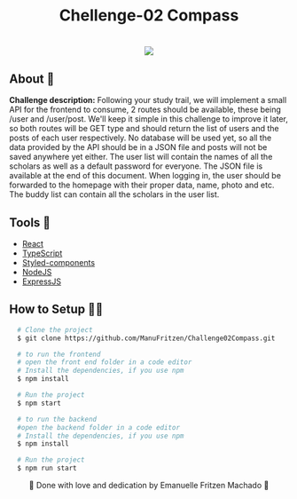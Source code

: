 <h1 align="center" >    
  Chellenge-02 Compass 
</h1>

<h1 align="center">
  <img 
    src="./challenge02.gif"
  />
</h1>

## About 📝

**Challenge description:** Following your study trail, we will implement a small API for the frontend to consume, 2 routes
should be available, these being /user and /user/post. We'll keep it simple in this challenge to
improve it later, so both routes will be GET type and should return the list of users and the posts of
each user respectively.
No database will be used yet, so all the data provided by the API should be in a JSON file and posts
will not be saved anywhere yet either.
The user list will contain the names of all the scholars as well as a default password for everyone.
The JSON file is available at the end of this document.
When logging in, the user should be forwarded to the homepage with their proper data, name,
photo and etc.
The buddy list can contain all the scholars in the user list.


## Tools 🔧

- [React](https://reactjs.org)
- [TypeScript](https://www.typescriptlang.org)
- [Styled-components](https://styled-components.com/)
- [NodeJS](https://nodejs.org)
- [ExpressJS](https://expressjs.com)

## How to Setup 👩‍💻

```bash
  # Clone the project
  $ git clone https://github.com/ManuFritzen/Challenge02Compass.git
```
```bash
  # to run the frontend
  # open the front end folder in a code editor
  # Install the dependencies, if you use npm
  $ npm install
```
```bash
  # Run the project
  $ npm start
```
```bash
  # to run the backend
  #open the backend folder in a code editor
  # Install the dependencies, if you use npm
  $ npm install
```
```bash
  # Run the project
  $ npm run start
```


<p align="center">💖 Done with love and dedication by Emanuelle Fritzen Machado 💖</p>